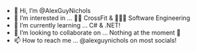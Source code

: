 - 👋 Hi, I’m @AlexGuyNichols
- 👀 I’m interested in ... 🏋🏼 CrossFit & 👨🏼‍💻 Software Engineering
- 🌱 I’m currently learning ... C# & .NET!
- 💞️ I’m looking to collaborate on ... Nothing at the moment 🥲
- 📫 How to reach me ... @alexguynichols on most socials!

<!---
AlexGuyNichols/AlexGuyNichols is a ✨ special ✨ repository because its `README.md` (this file) appears on your GitHub profile.
You can click the Preview link to take a look at your changes.
--->

